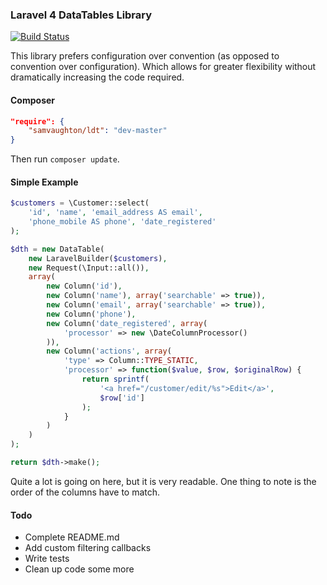 ### Laravel 4 DataTables Library

[![Build Status](https://travis-ci.org/samvaughton/laravel4-datatables.png?branch=master)](https://travis-ci.org/samvaughton/laravel4-datatables)

This library prefers configuration over convention (as opposed to convention over configuration). Which allows for greater flexibility without dramatically increasing the code required.

#### Composer

```json
"require": {
    "samvaughton/ldt": "dev-master"
}
```

Then run `composer update`.

#### Simple Example

```php
$customers = \Customer::select(
    'id', 'name', 'email_address AS email',
    'phone_mobile AS phone', 'date_registered'
);

$dth = new DataTable(
    new LaravelBuilder($customers),
    new Request(\Input::all()),
    array(
        new Column('id'),
        new Column('name'), array('searchable' => true)),
        new Column('email', array('searchable' => true)),
        new Column('phone'),
        new Column('date_registered', array(
            'processor' => new \DateColumnProcessor()
        )),
        new Column('actions', array(
            'type' => Column::TYPE_STATIC,
            'processor' => function($value, $row, $originalRow) {
                return sprintf(
                    '<a href="/customer/edit/%s">Edit</a>',
                    $row['id']
                );
            }
        )
    )
);

return $dth->make();
```
Quite a lot is going on here, but it is very readable. One thing to note is the order of the columns have to match.

#### Todo

- Complete README.md
- Add custom filtering callbacks
- Write tests
- Clean up code some more